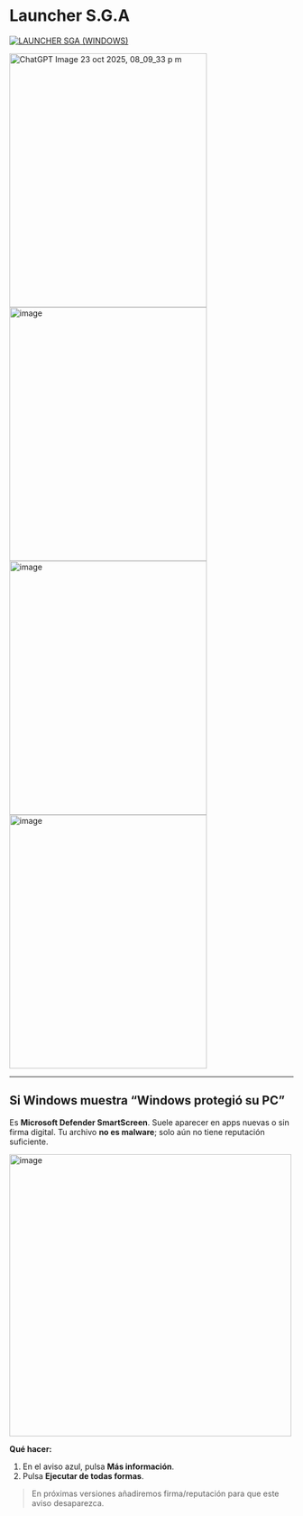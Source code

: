 # Launcher S.G.A
[![LAUNCHER SGA (WINDOWS)](https://img.shields.io/badge/LAUNCHER%20SGA%20(Windows)-Descargar-2ea043?style=for-the-badge&logo=windows)](https://github.com/DerXerke/Launcher-S.G.A/releases/download/A/instalador.setup.exe) 


<img width="350" height="450" alt="ChatGPT Image 23 oct 2025, 08_09_33 p m" src="https://github.com/user-attachments/assets/27d38064-ea8f-4f07-98ae-292c69444349" />
         <img width="350" height="450" alt="image" src="https://github.com/user-attachments/assets/1476f5b0-3eee-4eac-b182-da897527b0f3" />   <img width="350" height="450" alt="image" src="https://github.com/user-attachments/assets/a4fc05a5-614d-4cfa-829e-fb155b4bfa94" />
  <img width="350" height="450" alt="image" src="https://github.com/user-attachments/assets/ce957155-3d0d-4bf4-8a3b-a0fde8a5e19c" />




---

## Si Windows muestra “Windows protegió su PC”
Es **Microsoft Defender SmartScreen**. Suele aparecer en apps nuevas o sin firma digital.
Tu archivo **no es malware**; solo aún no tiene reputación suficiente.

<img width="500" height="500" alt="image" src="https://github.com/user-attachments/assets/4d917688-9118-41a9-96e4-d6e3345339f9" />


**Qué hacer:**
1. En el aviso azul, pulsa **Más información**.  
2. Pulsa **Ejecutar de todas formas**.

> En próximas versiones añadiremos firma/reputación para que este aviso desaparezca.

